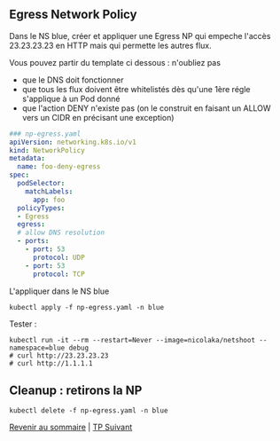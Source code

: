 ## Egress Network Policy

Dans le NS blue, créer et appliquer une Egress NP qui empeche l'accès 23.23.23.23 en HTTP mais qui permette les autres flux.

Vous pouvez partir du template ci dessous : n'oubliez pas 
* que le DNS doit fonctionner 
* que tous les flux doivent être whitelistés dès qu'une 1ère régle s'applique à un Pod donné
* que l'action DENY n'existe pas (on le construit en faisant un ALLOW vers un CIDR en précisant une exception)

```yaml
### np-egress.yaml
apiVersion: networking.k8s.io/v1
kind: NetworkPolicy
metadata:
  name: foo-deny-egress
spec:
  podSelector:
    matchLabels:
      app: foo
  policyTypes:
  - Egress
  egress:
  # allow DNS resolution
  - ports:
    - port: 53
      protocol: UDP
    - port: 53
      protocol: TCP
```
L'appliquer dans le NS blue
```shell
kubectl apply -f np-egress.yaml -n blue
```

Tester :
```shell
kubectl run -it --rm --restart=Never --image=nicolaka/netshoot --namespace=blue debug
# curl http://23.23.23.23
# curl http://1.1.1.1
```


## Cleanup : retirons la NP
```shell
kubectl delete -f np-egress.yaml -n blue
```

[Revenir au sommaire](../README.md) | [TP Suivant](./TP9.md)